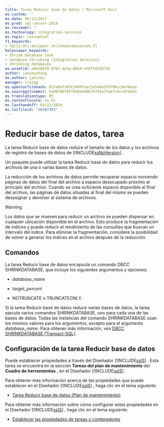 ```yaml
---
title: Tarea Reducir base de datos | Microsoft Docs
ms.custom: ''
ms.date: 06/13/2017
ms.prod: sql-server-2014
ms.reviewer: ''
ms.technology: integration-services
ms.topic: conceptual
f1_keywords:
- sql12.dts.designer.shrinkdatabasetask.f1
helpviewer_keywords:
- Shrink Database task
- database shrinking [Integration Services]
- shrinking databases
ms.assetid: e66286f8-97b1-4e5a-86b4-e56f1932b7d5
author: janinezhang
ms.author: janinez
manager: craigg
ms.openlocfilehash: 617a0af103c5490faec2a5a8e5f6796cc8af0eea
ms.sourcegitcommit: 5a8678bf85f65be590676745a7fe4fcbcc47e83d
ms.translationtype: MT
ms.contentlocale: es-ES
ms.lasthandoff: 03/22/2019
ms.locfileid: "58387303"
---
```

# <a name="shrink-database-task"></a>Reducir base de datos, tarea
  La tarea Reducir base de datos reduce el tamaño de los datos y los archivos de registro de bases de datos de [!INCLUDE[ssNoVersion](../../includes/ssnoversion-md.md)] .  
  
 Un paquete puede utilizar la tarea Reducir base de datos para reducir los archivos de una o varias bases de datos.  
  
 La reducción de los archivos de datos permite recuperar espacio moviendo páginas de datos del final del archivo a espacio desocupado próximo al principio del archivo. Cuando se crea suficiente espacio disponible al final del archivo, las páginas de datos situadas al final del mismo se pueden desasignar y devolver al sistema de archivos.  
  
> [!WARNING]  
>  Los datos que se mueven para reducir un archivo se pueden dispersar en cualquier ubicación disponible en el archivo. Esto produce la fragmentación de índices y puede reducir el rendimiento de las consultas que buscan un intervalo del índice. Para eliminar la fragmentación, considere la posibilidad de volver a generar los índices en el archivo después de la reducción.  
  
## <a name="commands"></a>Comandos  
 La tarea Reducir base de datos encapsula un comando DBCC SHRINKDATABASE, que incluye los siguientes argumentos y opciones:  
  
-   *database_name*  
  
-   *target_percent*  
  
-   NOTRUNCATE o TRUNCATEONLY.  
  
 Si la tarea Reducir base de datos reduce varias bases de datos, la tarea ejecuta varios comandos SHRINKDATABASE, uno para cada una de las bases de datos. Todas las instancias del comando SHRINKDATABASE usan los mismos valores para los argumentos, excepto para el argumento *database_name*. Para obtener más información, vea [DBCC SHRINKDATABASE &#40;Transact-SQL&#41;](/sql/t-sql/database-console-commands/dbcc-shrinkdatabase-transact-sql).  
  
## <a name="configuration-of-the-shrink-database-task"></a>Configuración de la tarea Reducir base de datos  
 Puede establecer propiedades a través del Diseñador [!INCLUDE[ssIS](../../../includes/ssis-md.md)] . Esta tarea se encuentra en la sección **Tareas del plan de mantenimiento** del **Cuadro de herramientas** , en el Diseñador [!INCLUDE[ssIS](../../../includes/ssis-md.md)] .  
  
 Para obtener más información acerca de las propiedades que puede establecer en el Diseñador [!INCLUDE[ssIS](../../../includes/ssis-md.md)] , haga clic en el tema siguiente:  
  
-   [Tarea Reducir base de datos &#40;Plan de mantenimiento&#41;](../../relational-databases/maintenance-plans/shrink-database-task-maintenance-plan.md)  
  
 Para obtener más información sobre cómo configurar estas propiedades en el Diseñador [!INCLUDE[ssIS](../../../includes/ssis-md.md)] , haga clic en el tema siguiente:  
  
-   [Establecer las propiedades de tareas o contenedores](../set-the-properties-of-a-task-or-container.md)  
  
  
